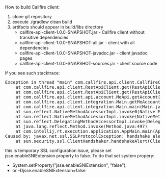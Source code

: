 How to build Callfire client:
1. clone git repository
2. execute ./gradlew clean build
3. artifacts should appear in build/libs directory 
    - callfire-api-client-1.0.0-SNAPSHOT.jar - Callfire client without transitive dependencies
    - callfire-api-client-1.0.0-SNAPSHOT-all.jar - client with all dependencies
    - callfire-api-client-1.0.0-SNAPSHOT-javadoc.jar - client javadoc pages
    - callfire-api-client-1.0.0-SNAPSHOT-sources.jar - client source code

If you see such stacktrace:
<pre>
Exception in thread "main" com.callfire.api.client.CallfireClientException: javax.net.ssl.SSLProtocolException: handshake alert:  unrecognized_name
	at com.callfire.api.client.RestApiClient.get(RestApiClient.java:131)
	at com.callfire.api.client.RestApiClient.get(RestApiClient.java:92)
	at com.callfire.api.client.api.account.MeApi.getAccount(MeApi.java:64)
	at com.callfire.api.client.integration.Main.getMeAccount(Main.java:13)
	at com.callfire.api.client.integration.Main.main(Main.java:23)
	at sun.reflect.NativeMethodAccessorImpl.invoke0(Native Method)
	at sun.reflect.NativeMethodAccessorImpl.invoke(NativeMethodAccessorImpl.java:62)
	at sun.reflect.DelegatingMethodAccessorImpl.invoke(DelegatingMethodAccessorImpl.java:43)
	at java.lang.reflect.Method.invoke(Method.java:497)
	at com.intellij.rt.execution.application.AppMain.main(AppMain.java:140)
Caused by: javax.net.ssl.SSLProtocolException: handshake alert:  unrecognized_name
	at sun.security.ssl.ClientHandshaker.handshakeAlert(ClientHandshaker.java:1410)
</pre>

this is temporary SSL configuration issue, please set jsse.enableSNIExtension property to false.
To do that set system propery:
 - System.setProperty("jsse.enableSNIExtension", "false");
 - or -Djsse.enableSNIExtension=false
